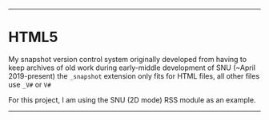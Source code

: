 
***

# HTML5

My snapshot version control system originally developed from having to keep archives of old work during early-middle development of SNU (~April 2019-present) the `_snapshot` extension only fits for HTML files, all other files use `_V#` or `V#`

For this project, I am using the SNU (2D mode) RSS module as an example.

***
